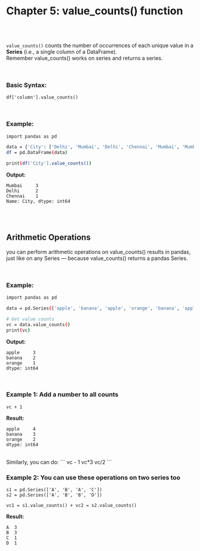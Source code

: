 #
# Chapter 5: value_counts() function

<br>
<br>

`value_counts()` counts the number of occurrences of each unique value in a **Series** (i.e., a single column of a DataFrame). 
<br>
Remember value_counts() works on series and returns a series.

<br>

### Basic Syntax:
```
df['column'].value_counts()
```

<br>

### Example:
```bash
import pandas as pd

data = {'City': ['Delhi', 'Mumbai', 'Delhi', 'Chennai', 'Mumbai', 'Mumbai']}
df = pd.DataFrame(data)

print(df['City'].value_counts())
```
**Output:**
```
Mumbai     3
Delhi      2
Chennai    1
Name: City, dtype: int64
```

<br>
<br>

## Arithmetic Operations
you can perform arithmetic operations on value_counts() results in pandas, just like on any Series — because value_counts() returns a pandas Series.

<br>

### Example:
```bash
import pandas as pd

data = pd.Series(['apple', 'banana', 'apple', 'orange', 'banana', 'apple'])

# Get value counts
vc = data.value_counts()
print(vc)
```

**Output:**
```
apple     3
banana    2
orange    1
dtype: int64
```

<br>

### Example 1: Add a number to all counts
```
vc + 1
```
**Result:**
```
apple     4
banana    3
orange    2
dtype: int64
```
<br>
Similarly, you can do:
```
vc - 1
vc*3
vc/2
```
<br>

### Example 2: You can use these operations on two series too
```
s1 = pd.Series(['A', 'B', 'A', 'C'])
s2 = pd.Series(['A', 'B', 'B', 'D'])

vc1 = s1.value_counts() + vc2 = s2.value_counts()
```

**Result:**
```
A  3
B  3
C  1
D  1
```











